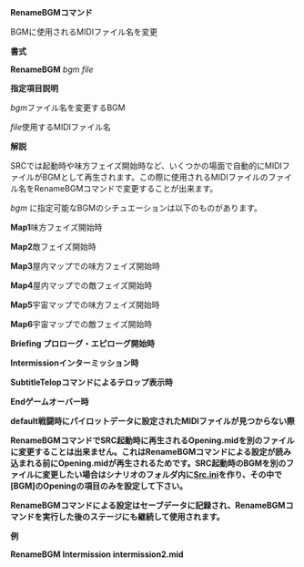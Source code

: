 **RenameBGMコマンド**

BGMに使用されるMIDIファイル名を変更

**書式**

**RenameBGM** *bgm file*

**指定項目説明**

*bgm*ファイル名を変更するBGM

*file*使用するMIDIファイル名

**解説**

SRCでは起動時や味方フェイズ開始時など、いくつかの場面で自動的にMIDIファイルがBGMとして再生されます。この際に使用されるMIDIファイルのファイル名をRenameBGMコマンドで変更することが出来ます。

*bgm* に指定可能なBGMのシチュエーションは以下のものがあります。

**Map1**味方フェイズ開始時

**Map2**敵フェイズ開始時

**Map3**屋内マップでの味方フェイズ開始時

**Map4**屋内マップでの敵フェイズ開始時

**Map5**宇宙マップでの味方フェイズ開始時

**Map6**宇宙マップでの敵フェイズ開始時

**Briefing プロローグ・エピローグ開始時**

**Intermissionインターミッション時**

**SubtitleTelopコマンドによるテロップ表示時**

**Endゲームオーバー時**

**default戦闘時にパイロットデータに設定されたMIDIファイルが見つからない際**

**RenameBGMコマンドでSRC起動時に再生されるOpening.midを別のファイルに変更することは出来ません。これはRenameBGMコマンドによる設定が読み込まれる前にOpening.midが再生されるためです。SRC起動時のBGMを別のファイルに変更したい場合はシナリオのフォルダ内に[Src.ini](Src.ini)を作り、その中で[BGM]のOpeningの項目のみを設定して下さい。**

**RenameBGMコマンドによる設定はセーブデータに記録され、RenameBGMコマンドを実行した後のステージにも継続して使用されます。**

**例**

**RenameBGM Intermission intermission2.mid**

